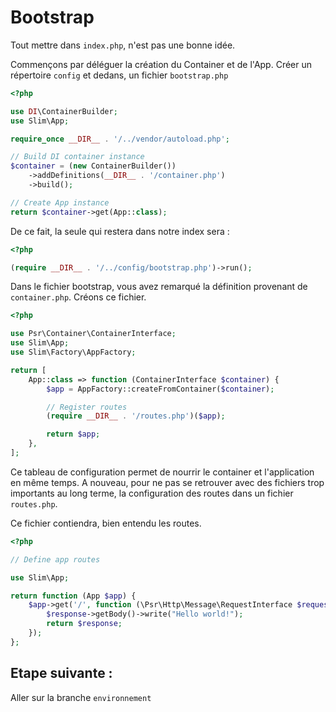 # Bootstrap

Tout mettre dans `index.php`, n'est pas une bonne idée.

Commençons par déléguer la création du Container et de l'App.
Créer un répertoire `config` et dedans, un fichier `bootstrap.php`

```php
<?php

use DI\ContainerBuilder;
use Slim\App;

require_once __DIR__ . '/../vendor/autoload.php';

// Build DI container instance
$container = (new ContainerBuilder())
    ->addDefinitions(__DIR__ . '/container.php')
    ->build();

// Create App instance
return $container->get(App::class);
```

De ce fait, la seule qui restera dans notre index sera : 

```php
<?php

(require __DIR__ . '/../config/bootstrap.php')->run();
```

Dans le fichier bootstrap, vous avez remarqué la définition provenant de `container.php`. 
Créons ce fichier.

```php
<?php

use Psr\Container\ContainerInterface;
use Slim\App;
use Slim\Factory\AppFactory;

return [
    App::class => function (ContainerInterface $container) {
        $app = AppFactory::createFromContainer($container);

        // Register routes
        (require __DIR__ . '/routes.php')($app);

        return $app;
    },
];
```

Ce tableau de configuration permet de nourrir le container et l'application en même temps.
A nouveau, pour ne pas se retrouver avec des fichiers trop importants au long terme, la configuration des routes dans un fichier `routes.php`.

Ce fichier contiendra, bien entendu les routes.

```php
<?php

// Define app routes

use Slim\App;

return function (App $app) {
    $app->get('/', function (\Psr\Http\Message\RequestInterface $request, \Psr\Http\Message\ResponseInterface $response) {
        $response->getBody()->write("Hello world!");
        return $response;
    });
};
```

## Etape suivante :

Aller sur la branche `environnement`
